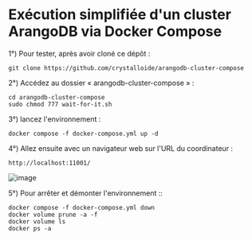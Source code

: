 # Exécution simplifiée d'un cluster ArangoDB via Docker Compose

1°) Pour tester, après avoir cloné ce dépôt :
```
git clone https://github.com/crystalloide/arangodb-cluster-compose
```
    
2°) Accédez au dossier « arangodb-cluster-compose » :
```
cd arangodb-cluster-compose
sudo chmod 777 wait-for-it.sh    
```

3°) lancez l'environnement :
```
docker compose -f docker-compose.yml up -d
```

4°) Allez ensuite avec un navigateur web sur l'URL du coordinateur : 
```
http://localhost:11001/
```

![image](https://github.com/user-attachments/assets/d7dd32bb-2b79-4537-a553-ab1b9d3930ff)

5°) Pour arrêter et démonter l'environnement :: 
```
docker compose -f docker-compose.yml down
docker volume prune -a -f
docker volume ls
docker ps -a
```
